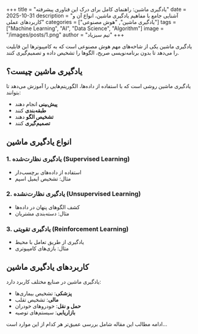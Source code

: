 +++
title = "یادگیری ماشین: راهنمای کامل برای درک این فناوری پیشرفته"
date = 2025-10-31
description = "آشنایی جامع با مفاهیم یادگیری ماشین، انواع آن و کاربردهای عملی"
categories = ["یادگیری ماشین", "هوش مصنوعی"]
tags = ["Machine Learning", "AI", "Data Science", "Algorithm"]
image = "/images/posts/1.png"
author = "تیم سبزیاد"
+++

یادگیری ماشین یکی از شاخه‌های مهم هوش مصنوعی است که به کامپیوترها این قابلیت را می‌دهد تا بدون برنامه‌نویسی صریح، الگوها را تشخیص داده و تصمیم‌گیری کنند.

## یادگیری ماشین چیست؟

یادگیری ماشین روشی است که با استفاده از داده‌ها، الگوریتم‌هایی را آموزش می‌دهد تا بتوانند:

- **پیش‌بینی** انجام دهند
- **طبقه‌بندی** کنند  
- **تشخیص الگو** دهند
- **تصمیم‌گیری** کنند

## انواع یادگیری ماشین

### 1. یادگیری نظارت‌شده (Supervised Learning)
- استفاده از داده‌های برچسب‌دار
- مثال: تشخیص ایمیل اسپم

### 2. یادگیری نظارت‌نشده (Unsupervised Learning)  
- کشف الگوهای پنهان در داده‌ها
- مثال: دسته‌بندی مشتریان

### 3. یادگیری تقویتی (Reinforcement Learning)
- یادگیری از طریق تعامل با محیط
- مثال: بازی‌های کامپیوتری

## کاربردهای یادگیری ماشین

یادگیری ماشین در صنایع مختلف کاربرد دارد:

- **پزشکی**: تشخیص بیماری‌ها
- **مالی**: تشخیص تقلب
- **حمل و نقل**: خودروهای خودران
- **بازاریابی**: سیستم‌های توصیه

ادامه مطالب این مقاله شامل بررسی عمیق‌تر هر کدام از این موارد است...
